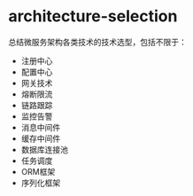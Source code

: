 # architecture-selection

总结微服务架构各类技术的技术选型，包括不限于：

- 注册中心
- 配置中心
- 网关技术
- 熔断限流
- 链路跟踪
- 监控告警
- 消息中间件
- 缓存中间件
- 数据库连接池
- 任务调度
- ORM框架
- 序列化框架
